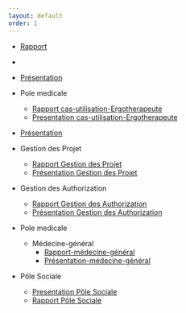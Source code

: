 ```yaml
---
layout: default
order: 1
---
```



- [Rapport](https://labs-web.github.io/prototype/documentation/) 
- 

- [Présentation](https://labs-web.github.io/prototype/documentation/presentation.html#/)
- Pole medicale
  - [Rapport cas-utilisation-Ergotherapeute](https://cnmh.github.io/analyse/documentation/cas-utilisation-Ergotherapeute/)
  - [Presentation cas-utilisation-Ergotherapeute](https://cnmh.github.io/analyse/documentation/cas-utilisation-Ergotherapeute/presentation)

- [Présentation](https://labs-web.github.io/prototype/documentation/presentation.html#/) 
- Gestion des Projet
    - [Rapport Gestion des Projet](https://labs-web.github.io/prototype/documentation/gestionProjects/)
    - [Présentation Gestion des Projet](https://labs-web.github.io/prototype/documentation/gestionProjects/presentation.html#/)
- Gestion des Authorization
    - [Rapport Gestion des Authorization](https://labs-web.github.io/prototype/documentation/authorization/)
    - [Présentation Gestion des Authorization](https://labs-web.github.io/prototype/documentation/authorization/presentation.html#/)

- Pole medicale
    - Médecine-général
      - [Rapport-médecine-général ](https://cnmh.github.io/analyse/documentation/cas-utilisation-médecine-général) 
      - [Présentation-médecine-général ](https://cnmh.github.io/analyse/documentation/cas-utilisation-médecine-général/presentation) 

  
 - Pôle Sociale 
    - [Presentation Pôle Sociale ](https://labs-web.github.io/analyse/documentation/Pôle-sociale/presentation.html#/)
   - [Rapport Pôle Sociale](https://labs-web.github.io/analyse/documentation/Pôle-sociale/)

